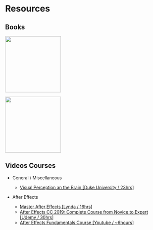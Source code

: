 
# Resources

Books
--------

<a href="https://www.amazon.com/Beautiful-Evidence-Edward-R-Tufte/dp/1930824165" target="_blank"><img src="https://images-na.ssl-images-amazon.com/images/I/81mDbiZ7pmL.jpg" height="180"/></a>

<a href="https://www.amazon.com/Theory-Practice-Motion-Design-Perspectives/dp/1138490806" target="_blank"><img src="https://images-na.ssl-images-amazon.com/images/I/41jtCzOwouL._SX351_BO1,204,203,200_.jpg" height="180"/></a>

Videos Courses
----------

- General / Miscellaneous
  - [Visual Perception an the Brain [Duke University / 23hrs]](https://www.coursera.org/learn/visual-perception)

- After Effects
  - [Master After Effects [Lynda / 16hrs]](https://www.lynda.com/learning-paths/Video/master-after-effects)
  - [After Effects CC 2019: Complete Course from Novice to Expert [Udemy / 30hrs]](https://www.udemy.com/after-effects-kinetic-typography/)
  - [After Effects Fundamentals Course [Youtube / ~6hours]](https://www.youtube.com/playlist?list=PL9rnDcgHTOxiLPjJRbzO5GOzcahqZW19-)
